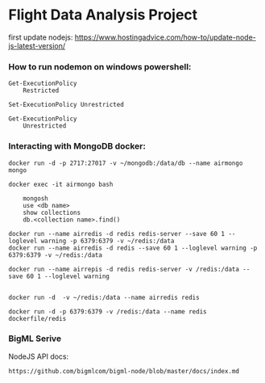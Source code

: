 # Flight Data Analysis Project

first update nodejs:
https://www.hostingadvice.com/how-to/update-node-js-latest-version/

### How to run nodemon on windows powershell:

```
Get-ExecutionPolicy
    Restricted
    
Set-ExecutionPolicy Unrestricted

Get-ExecutionPolicy
    Unrestricted
```

### Interacting with MongoDB docker:

```
docker run -d -p 2717:27017 -v ~/mongodb:/data/db --name airmongo mongo

docker exec -it airmongo bash

    mongosh
    use <db name>
    show collections
    db.<collection name>.find()
```

```
docker run --name airredis -d redis redis-server --save 60 1 --loglevel warning -p 6379:6379 -v ~/redis:/data
docker run --name airredis -d redis --save 60 1 --loglevel warning -p 6379:6379 -v ~/redis:/data

docker run --name airrepis -d redis redis-server -v /redis:/data --save 60 1 --loglevel warning 


docker run -d  -v ~/redis:/data --name airredis redis

docker run -d -p 6379:6379 -v /redis:/data --name redis dockerfile/redis

```
### BigML Serive

NodeJS API docs:
```
https://github.com/bigmlcom/bigml-node/blob/master/docs/index.md
```